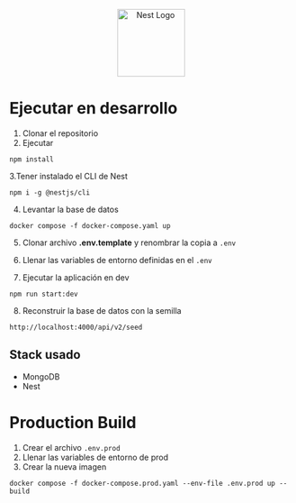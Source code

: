<p align="center">
  <a href="http://nestjs.com/" target="blank"><img src="https://nestjs.com/img/logo-small.svg" width="120" alt="Nest Logo" /></a>
</p>

# Ejecutar en desarrollo

1. Clonar el repositorio
2. Ejecutar

```
npm install
```

3.Tener instalado el CLI de Nest

```
npm i -g @nestjs/cli
```

4. Levantar la base de datos

```
docker compose -f docker-compose.yaml up
```

5. Clonar archivo **.env.template** y renombrar la copia a `.env`

6. Llenar las variables de entorno definidas en el `.env`

7. Ejecutar la aplicación en dev

```
npm run start:dev
```

8. Reconstruir la base de datos con la semilla

```
http://localhost:4000/api/v2/seed
```

## Stack usado

- MongoDB
- Nest

# Production Build

1. Crear el archivo `.env.prod`
2. Llenar las variables de entorno de prod
3. Crear la nueva imagen

```
docker compose -f docker-compose.prod.yaml --env-file .env.prod up --build
```
